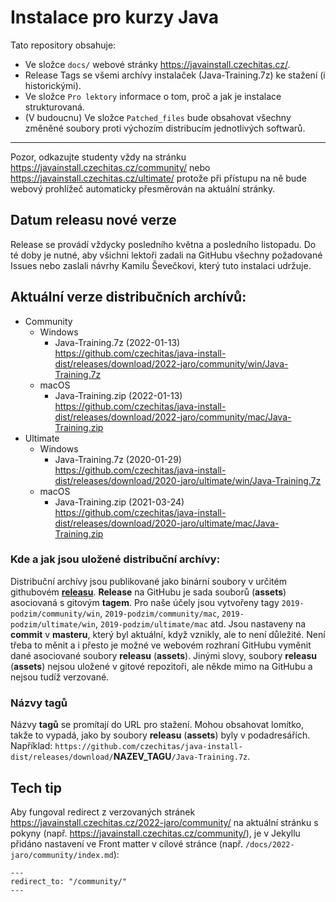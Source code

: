Instalace pro kurzy Java
========================

Tato repository obsahuje:
-   Ve složce `docs/` webové stránky <https://javainstall.czechitas.cz/>.
-   Release Tags se všemi archívy instalaček (Java-Training.7z) ke stažení (i historickými).
-   Ve složce `Pro lektory` informace o tom, proč a jak je instalace strukturovaná.
-   (V budoucnu) Ve složce `Patched_files` bude obsahovat všechny změněné soubory proti výchozím distribucím jednotlivých softwarů.

----

Pozor, odkazujte studenty vždy na stránku https://javainstall.czechitas.cz/community/
nebo https://javainstall.czechitas.cz/ultimate/
protože při přístupu na ně bude webový prohlížeč automaticky přesměrován na aktuální stránky.



Datum releasu nové verze
------------------------
Release se provádí vždycky posledního května a posledního listopadu.
Do té doby je nutné, aby všichni lektoři zadali na GitHubu všechny požadované Issues
nebo zaslali návrhy Kamilu Ševečkovi, který tuto instalaci udržuje.



Aktuální verze distribučních archívů:
------------------------------------
- Community
    - Windows
        - Java-Training.7z (2022-01-13)<br/>
          https://github.com/czechitas/java-install-dist/releases/download/2022-jaro/community/win/Java-Training.7z
    - macOS
        - Java-Training.zip (2022-01-13)<br/>
          https://github.com/czechitas/java-install-dist/releases/download/2022-jaro/community/mac/Java-Training.zip
- Ultimate
    - Windows
        - Java-Training.7z (2020-01-29)<br/>
          https://github.com/czechitas/java-install-dist/releases/download/2020-jaro/ultimate/win/Java-Training.7z
    - macOS
        - Java-Training.zip (2021-03-24)<br/>
          https://github.com/czechitas/java-install-dist/releases/download/2020-jaro/ultimate/mac/Java-Training.zip



### Kde a jak jsou uložené distribuční archívy:

Distribuční archívy jsou publikované jako binární soubory v určitém githubovém [**releasu**](https://github.com/czechitas/java-install/releases).
**Release** na GitHubu je sada souborů (**assets**) asociovaná s gitovým **tagem**.
Pro naše účely jsou vytvořeny tagy `2019-podzim/community/win`, `2019-podzim/community/mac`,
`2019-podzim/ultimate/win`, `2019-podzim/ultimate/mac` atd.
Jsou nastaveny na **commit** v **masteru**, který byl aktuální, když vznikly, ale to není důležité.
Není třeba to měnit a i přesto je možné ve webovém rozhraní GitHubu vyměnit dané asociované soubory **releasu** (**assets**).
Jinými slovy, soubory **releasu** (**assets**) nejsou uložené v gitové repozitoři, ale někde mimo na GitHubu a nejsou tudíž verzované.

### Názvy **tagů**
Názvy **tagů** se promítají do URL pro stažení. Mohou obsahovat lomítko, takže to vypadá, jako by soubory **releasu** (**assets**)
byly v podadresářích.
Například: `https://github.com/czechitas/java-install-dist/releases/download/`**NAZEV_TAGU**`/Java-Training.7z`.



Tech tip
--------
Aby fungoval redirect z verzovaných stránek https://javainstall.czechitas.cz/2022-jaro/community/ na aktuální stránku s pokyny (např. https://javainstall.czechitas.cz/community/),
je v Jekyllu přidáno nastavení ve Front matter v cílové stránce (např. `/docs/2022-jaro/community/index.md`):
~~~~
---
redirect_to: "/community/"
---
~~~~
